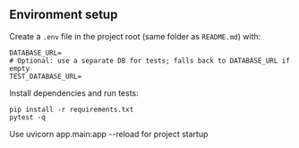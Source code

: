 Environment setup
-----------------

Create a `.env` file in the project root (same folder as `README.md`) with:

```
DATABASE_URL=
# Optional: use a separate DB for tests; falls back to DATABASE_URL if empty
TEST_DATABASE_URL=
```

Install dependencies and run tests:

```
pip install -r requirements.txt
pytest -q
```

Use uvicorn app.main:app --reload for project startup

